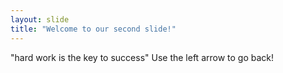 ```yaml
---
layout: slide
title: "Welcome to our second slide!"
---
```

"hard work is the key to success"
Use the left arrow to go back!

